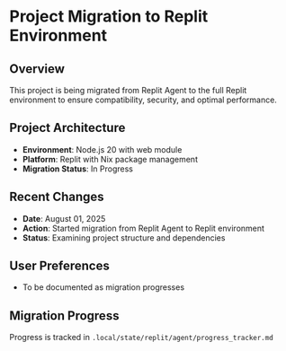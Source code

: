 # Project Migration to Replit Environment

## Overview
This project is being migrated from Replit Agent to the full Replit environment to ensure compatibility, security, and optimal performance.

## Project Architecture
- **Environment**: Node.js 20 with web module
- **Platform**: Replit with Nix package management
- **Migration Status**: In Progress

## Recent Changes
- **Date**: August 01, 2025
- **Action**: Started migration from Replit Agent to Replit environment
- **Status**: Examining project structure and dependencies

## User Preferences
- To be documented as migration progresses

## Migration Progress
Progress is tracked in `.local/state/replit/agent/progress_tracker.md`
